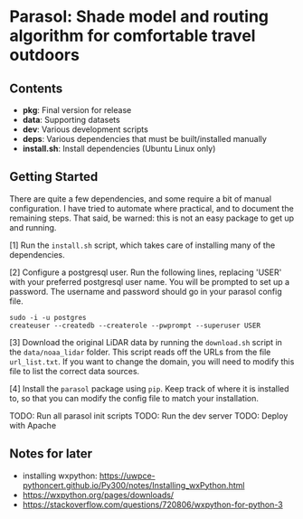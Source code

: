 # Parasol: Shade model and routing algorithm for comfortable travel outdoors 

## Contents

+ **pkg**: Final version for release
+ **data**: Supporting datasets 
+ **dev**: Various development scripts
+ **deps**: Various dependencies that must be built/installed manually
+ **install.sh**: Install dependencies (Ubuntu Linux only)

## Getting Started

There are quite a few dependencies, and some require a bit of manual
configuration. I have tried to automate where practical, and to document the
remaining steps. That said, be warned: this is not an easy package to get up
and running.

[1] Run the `install.sh` script, which takes care of installing many of the
dependencies.

[2] Configure a postgresql user. Run the following lines, replacing 'USER'
with your preferred postgresql user name. You will be prompted to set up a
password.  The username and password should go in your parasol config file.
```shell
sudo -i -u postgres
createuser --createdb --createrole --pwprompt --superuser USER 
```

[3] Download the original LiDAR data by running the `download.sh` script in
the `data/noaa_lidar` folder. This script reads off the URLs from the file
`url_list.txt`. If you want to change the domain, you will need to modify this
file to list the correct data sources.

[4] Install the `parasol` package using `pip`. Keep track of where it is
installed to, so that you can modify the config file to match your
installation.

TODO: Run all parasol init scripts
TODO: Run the dev server
TODO: Deploy with Apache

## Notes for later

+ installing wxpython: https://uwpce-pythoncert.github.io/Py300/notes/Installing_wxPython.html
+ https://wxpython.org/pages/downloads/
+ https://stackoverflow.com/questions/720806/wxpython-for-python-3
